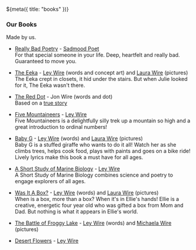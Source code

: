 ${meta({
	title: "books"
})}

### Our Books

Made by us.

* [Really Bad Poetry](https://www.amazon.com/Really-Bad-Poetry-Sadmood-Poet/dp/B0B4C1JYNY) - [Sadmood Poet](https://www.instagram.com/sadmood_poet/)
	<br />For that special someone in your life. Deep, heartfelt and really bad. Guaranteed to move you.

* [The Eeka](https://www.amazon.com/dp/B0B4NRLL4B/ref=cm_sw_em_r_mt_dp_831RXES9XHDR1V00J553) - [Ley Wire](https://www.leywire.com) (words and concept art) and [Laura Wire](http://madminimalist.com/) (pictures)
	<br />The Eeka crept in closets, it hid under the stairs. But when Julie looked for it, The Eeka wasn't there.

* [The Red Dot](https://www.amazon.com/red-dot-thepointless-dot-com-presents/dp/B08C96QQPD) - Jon Wire (words and dot)
	<br />Based on a [true story](./reddot)

* [Five Mountaineers](https://www.amazon.com/Five-Mountaineers-Ley-Wire/dp/B09MYSQGDY) - [Ley Wire](https://www.leywire.com/)
	<br />Five Mountaineers is a delightfully silly trek up a mountain so high and a great introduction to ordinal numbers!

* [Baby G](https://www.amazon.com/Baby-G-Ley-Wire/dp/B09CGKTLG3) - [Ley Wire](https://www.leywire.com/) (words) and [Laura Wire](http://madminimalist.com/) (pictures)
	<br />Baby G is a stuffed giraffe who wants to do it all! Watch her as she climbs trees, helps cook food, plays with paints and goes on a bike ride! Lively lyrics make this book a must have for all ages.


* [A Short Study of Marine Biology](https://www.amazon.com/Short-Study-Marine-Biology/dp/B08Z2NTWWR) - [Ley Wire](https://www.leywire.com/)
	<br />A Short Study of Marine Biology combines science and poetry to engage explorers of all ages.

* [Was It A Box?](https://www.amazon.com/Was-Box-Ley-Wire/dp/B08JZP6ZZQ) - [Ley Wire](https://www.leywire.com/) (words) and [Laura Wire](http://madminimalist.com/) (pictures)
	<br />When is a box, more than a box? When it's in Ellie's hands! Ellie is a creative, energetic four year old who was gifted a box from Mom and Dad. But nothing is what it appears in Ellie's world.

* [The Battle of Froggy Lake](https://www.amazon.com/Battle-Froggy-Lake-Ley-Wire/dp/B0884FQ7XF) - [Ley Wire](https://www.leywire.com/) (words) and [Michaela Wire](https://www.amazon.com/s?i=stripbooks&rh=p_27%3AMichaela+Wire&s=relevancerank&text=Michaela+Wire&ref=dp_byline_sr_book_2) (pictures)

* [Desert Flowers](https://www.amazon.com/gp/product/B092M36D95) - [Ley Wire](https://www.leywire.com/)
